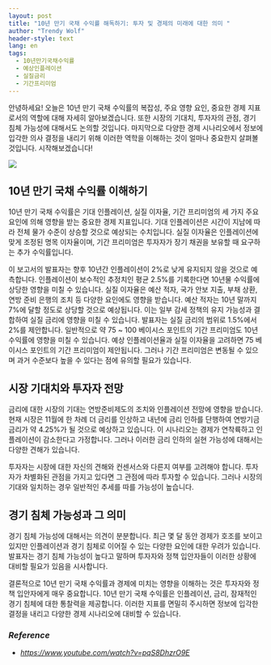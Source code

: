 ```yaml
---
layout: post
title: "10년 만기 국채 수익률 해독하기: 투자 및 경제의 미래에 대한 의미 "
author: "Trendy Wolf"
header-style: text
lang: en
tags:
  - 10년만기국채수익률
  - 예상인플레이션
  - 실질금리
  - 기간프리미엄
---
```


안녕하세요! 오늘은 10년 만기 국채 수익률의 복잡성, 주요 영향 요인, 중요한 경제 지표로서의 역할에 대해 자세히 알아보겠습니다. 또한 시장의 기대치, 투자자의 관점, 경기 침체 가능성에 대해서도 논의할 것입니다. 마지막으로 다양한 경제 시나리오에서 정보에 입각한 의사 결정을 내리기 위해 이러한 역학을 이해하는 것이 얼마나 중요한지 살펴볼 것입니다. 시작해보겠습니다! 

<img
    src="https://i.ytimg.com/vi/pqS8DhzrO9E/hqdefault.jpg"
/>






## 10년 만기 국채 수익률 이해하기

10년 만기 국채 수익률은 기대 인플레이션, 실질 이자율, 기간 프리미엄의 세 가지 주요 요인에 의해 영향을 받는 중요한 경제 지표입니다. 기대 인플레이션은 시간이 지남에 따라 전체 물가 수준이 상승할 것으로 예상되는 수치입니다. 실질 이자율은 인플레이션에 맞게 조정된 명목 이자율이며, 기간 프리미엄은 투자자가 장기 채권을 보유할 때 요구하는 추가 수익률입니다. 

이 보고서의 발표자는 향후 10년간 인플레이션이 2%로 낮게 유지되지 않을 것으로 예측합니다. 인플레이션이 보수적인 추정치인 평균 2.5%를 기록한다면 10년물 수익률에 상당한 영향을 미칠 수 있습니다. 실질 이자율은 예산 적자, 국가 안보 지출, 부채 상환, 연방 준비 은행의 조치 등 다양한 요인에도 영향을 받습니다. 예산 적자는 10년 말까지 7%에 달할 정도로 상당할 것으로 예상됩니다. 이는 일부 감세 정책의 유지 가능성과 결합하여 실질 금리에 영향을 미칠 수 있습니다. 발표자는 실질 금리의 범위로 1.5%에서 2%를 제안합니다. 일반적으로 약 75 ~ 100 베이시스 포인트의 기간 프리미엄도 10년 수익률에 영향을 미칠 수 있습니다. 예상 인플레이션율과 실질 이자율을 고려하면 75 베이시스 포인트의 기간 프리미엄이 제안됩니다. 그러나 기간 프리미엄은 변동될 수 있으며 과거 수준보다 높을 수 있다는 점에 유의할 필요가 있습니다. 



## 시장 기대치와 투자자 전망

금리에 대한 시장의 기대는 연방준비제도의 조치와 인플레이션 전망에 영향을 받습니다. 현재 시장은 11월에 한 차례 더 금리를 인상하고 내년에 금리 인하를 단행하여 연방기금 금리가 약 4.25%가 될 것으로 예상하고 있습니다. 이 시나리오는 경제가 연착륙하고 인플레이션이 감소한다고 가정합니다. 그러나 이러한 금리 인하의 실현 가능성에 대해서는 다양한 견해가 있습니다. 

투자자는 시장에 대한 자신의 견해와 컨센서스와 다른지 여부를 고려해야 합니다. 투자자가 차별화된 관점을 가지고 있다면 그 관점에 따라 투자할 수 있습니다. 그러나 시장의 기대와 일치하는 경우 일반적인 추세를 따를 가능성이 높습니다.  



## 경기 침체 가능성과 그 의미

경기 침체 가능성에 대해서는 의견이 분분합니다. 최근 몇 달 동안 경제가 호조를 보이고 있지만 인플레이션과 경기 침체로 이어질 수 있는 다양한 요인에 대한 우려가 있습니다. 발표자는 경기 침체 가능성이 높다고 말하며 투자자와 정책 입안자들이 이러한 상황에 대비할 필요가 있음을 시사합니다.

결론적으로 10년 만기 국채 수익률과 경제에 미치는 영향을 이해하는 것은 투자자와 정책 입안자에게 매우 중요합니다. 10년 만기 국채 수익률은 인플레이션, 금리, 잠재적인 경기 침체에 대한 통찰력을 제공합니다. 이러한 지표를 면밀히 주시하면 정보에 입각한 결정을 내리고 다양한 경제 시나리오에 대비할 수 있습니다. 


### _Reference_
- _https://www.youtube.com/watch?v=pqS8DhzrO9E_


